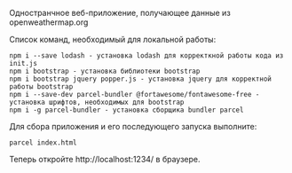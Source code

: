 Одностранчное веб-приложение, получающее данные из openweathermap.org

Список команд, необходимый для локальной работы: 

```npm i -g npm - глобальная установка npm
npm i --save lodash - установка lodash для корректкной работы кода из init.js
npm i bootstrap - установка библиотеки bootstrap
npm i bootstrap jquery popper.js - установка jquery для корректной работы bootstrap
npm i --save-dev parcel-bundler @fortawesome/fontawesome-free - установка шрифтов, необходимых для bootstrap
npm i -g parcel-bundler - установка сборщика bundler parcel
```
Для сбора приложения и его последующего запуска выполните: 

```
parcel index.html
```
Теперь откройте http://localhost:1234/ в браузере.